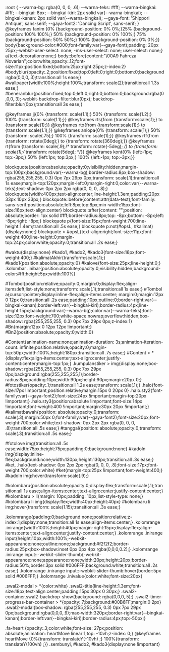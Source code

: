 :root {
--warna-bg: rgba(0, 0, 0, .6); 
--warna-teks: #fff;
--warna-bingkai: #fff;
--bingkai: 8px;
--bingkai-kiri: 2px solid var(--warna-bingkai);
--bingkai-kanan: 2px solid var(--warna-bingkai);
--gaya-font: 'Shippori Antique', sans-serif;
--gaya-font2: 'Dancing Script', sans-serif;
}
@keyframes fanim {0% {background-position: 0% 0%;}25% {background-position: 100% 100%;} 50% {background-position: 0% 100%;} 75% {background-position: 50% 50%;} 100% {background-position: 0% 0%;}}
body{background-color:#000;font-family:var(--gaya-font);padding: 20px 25px;-webkit-user-select: none; -ms-user-select: none; user-select: none;} a{text-decoration:none;}
body::before{content:"\00A9  Fahreza Novarian";color:white;opacity:.12;font-size:11px;position:fixed;bottom:25px;right:25px;z-index:2}
#bodyblur{opacity:.2;position:fixed;top:0;left:0;right:0;bottom:0;background:rgba(0,0,0,.3);transition:all 1s ease;} 
#wallpaper{width:100%;height:100%;transform: scale(2);transition:all 1.3s ease;}
#beneranblur{position:fixed;top:0;left:0;right:0;bottom:0;background:rgba(0,0,0,.3);-webkit-backdrop-filter:blur(0px); backdrop-filter:blur(0px);transition:all 3s ease;}

@keyframes jj{0%  {transform: scale(1.1);} 50% {transform: scale(1.2);} 100% {transform: scale(1.1);}}
@keyframes rts{from {transform:scale(.1);} to {transform:scale(1);}}
@keyframes rto{from {transform:scale(1);} to {transform:scale(1.1);}}
@keyframes aniopa{0% {transform: scale(1);} 50% {transform: scale(.75);} 100% {transform: scale(1);}}
@keyframes rtf{from {transform: rotate(0deg);} to {transform: rotate(360deg);}} @keyframes rt{from {transform: scale(.9);/* transform: rotate(-5deg); */} to {transform: scale(1);/* transform: rotate(5deg); */}}
@keyframes kont{0%  {left:-1px; top:-3px;} 50% {left:1px; top:3px;} 100% {left:-1px; top:-3px;}}

blockquote{position:absolute;opacity:0;visibility:hidden;margin-top:100px;background:var(--warna-bg);border-radius:8px;box-shadow: rgba(255,255,255, 0.3) 0px 7px 29px 0px;transform: scale(.1);transition:all 1s ease;margin-top:120px;margin-left:0;margin-right:0;color:var(--warna-teks);text-shadow: 0px 2px 2px rgba(0, 0, 0, .8);}
blockquote{width:400px;text-align:center;line-height:1.3em;padding:20px 33px 10px 33px;}
blockquote::before{content:attr(data-text);font-family: sans-serif;position:absolute;left:8px;top:8px;min-width:15px;font-size:16px;text-align:center}
blockquote::after{content: "";position: absolute;border: 1px solid #fff;border-radius:8px;top: -8px;bottom: -8px;left: -8px;right: -8px;}
blockquote p{font-size:15px;font-weight:700;line-height:1.4em;transition:all .5s ease;}
blockquote p:not(#opsL, #kalimat){display:none;}
blockquote > #opsL{text-align:right;font-size:11px;font-weight:400;line-height:0;margin-top:24px;color:white;opacity:0;transition:all .2s ease;}

#waktu{display:none}
#kado1, #kado2, #kado3{font-size:16px;font-weight:400;}
#kalimatAkhir{transform:scale(.1);}
#kado1{position:absolute;opacity:0}
#kalove{font-size:25px;line-height:0;}
.kolombar .inibar{position:absolute;opacity:0;visibility:hidden;background-color:#fff;height:5px;width:100%}

#Tombol{position:relative;opacity:0;margin:0;display:flex;align-items:left;list-style:none;transform: scale(.1);transition:all 1s ease;}
#Tombol a{cursor:pointer;display:inline-flex;align-items:center; margin:0;margin:12px 0 12px 0;transition:all .2s ease;padding:10px;outline:0;border-right:var(--bingkai-kanan);border-left:var(--bingkai-kiri);border-radius:4px;line-height:15px;background:var(--warna-bg);color:var(--warna-teks);font-size:12px;font-weight:700;white-space:nowrap;overflow:hidden;box-shadow: rgba(255,255,255, 0.3) 0px 7px 29px 0px;z-index:1} 
#Bn{margin:12px 0 12px 12px !important;}
#Bn2{position:absolute;opacity:0;width:0}

#Content{animation-name:none;animation-duration: 3s;animation-iteration-count: infinite;position:relative;opacity:0;margin-top:50px;width:100%;height:180px;transition:all .7s ease;}
#Content > *{display:flex;align-items:center;text-align:center;justify-content:center;margin-top:1px;}
.kumpulanstiker > img{display:none;box-shadow: rgba(255,255,255, 0.3) 0px 7px 29px 0px;background:rgba(255,255,255,1);border-radius:8px;padding:10px;width:90px;height:90px;margin:20px 0;}
#fotostiker{opacity:.1;transition:all 1.2s ease;transform: scale(.1);}
.halo{font-size:17px !important;position:relative;margin:15px 0 20px 0} 
.halo.sty2{font-family:var(--gaya-font2);font-size:24px !important;margin-top:20px !important;}
.halo.sty3{position:absolute !important;font-size:14px !important;font-weight:400 !important;margin:30px 20px !important;}
#kalimatbawah{position: absolute;opacity:0;transform: scale(.3);margin:50px 0;font-family:var(--gaya-font2);font-size:20px;font-weight:700;color:white;text-shadow: 0px 2px 2px rgba(0, 0, 0, .8);transition:all .5s ease;}
#tanggal{position: absolute;opacity:0;transform: scale(.3);transition:all .5s ease;}

#fotolove img{transition:all .5s ease;width:75px;height:75px;padding:0;background:none}
#kadoIn img{display:inline-flex;background:none;width:130px;height:130px;transition:all .3s ease;} 
#ket, .halo{text-shadow: 0px 2px 2px rgba(0, 0, 0, .8);font-size:17px;font-weight:700;color:white}
#ket{margin-top:25px !important;font-weight:400;}
#kadoIn img:hover{transform:scale(.9);}

#kolombaru{position:absolute;opacity:0;display:flex;transform:scale(.1);transition:all 1s ease;align-items:center;text-align:center;justify-content:center;}
#kolombaru > li{margin: 10px;padding: 10px;list-style-type: none;}
#kolombaru li img{display:flex;width:40px;height:40px}
#kolombaru li img:hover{transform: scale(1.15);transition:all .3s ease;}

.kolomrange{padding:0;background:none;position:relative;z-index:1;display:none;transition:all 1s ease;align-items:center;}
.kolomrange .inirange{width:100%;height:40px;margin-right:15px;display:flex;align-items:center;text-align:center;justify-content:center;}
.kolomrange .inirange input{height:10px;width:100%;-webkit-appearance:none;outline:none;background:#f2f2f2;border-radius:25px;box-shadow:inset 0px 0px 4px rgba(0,0,0,0.2);}
.kolomrange .inirange input::-webkit-slider-thumb{-webkit-appearance:none;appearance:none;width:20px;height:20px;border-radius:50%;border:3px solid #006FFF;background:white;transition:all .2s ease;}
.kolomrange .inirange input::-webkit-slider-thumb:hover{border:5px solid #006FFF;}
.kolomrange .inivalue{color:white;font-size:20px}

.swal2-modal > *{color:white}
.swal2-title{line-height:1.3em;font-size:18px;text-align:center;padding:15px 30px 0 30px;}
.swal2-container.swal2-backdrop-show{background: rgba(0,0,0,.5);}
.swal2-timer-progress-bar-container > *{opacity:.7;background:#00B6FF;margin:0 2px}
.swal2-modal{box-shadow: rgba(255,255,255, 0.3) 0px 7px 29px 0px;background:rgba(0,0,0,.9);max-width:320px;border-right:var(--bingkai-kanan);border-left:var(--bingkai-kiri);border-radius:4px;top:-50px;}

.fa-heart {opacity:.3;color:white;font-size: 27px;position: absolute;animation:  heartMove linear 1;top: -10vh;z-index: 0;}
@keyframes heartMove {0%{transform: translateY(-10vh) ;} 100%{transform: translateY(100vh) ;}}
.sembunyi, #kado2, #kado3{display:none !important}
